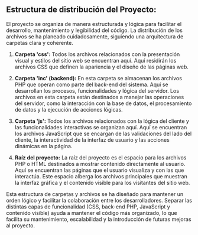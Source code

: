 ## Estructura de distribución del Proyecto:

El proyecto se organiza de manera estructurada y lógica para facilitar el desarrollo, mantenimiento y legibilidad del código. La distribución de los archivos se ha planeado cuidadosamente, siguiendo una arquitectura de carpetas clara y coherente.

1. **Carpeta 'css':**
   Todos los archivos relacionados con la presentación visual y estilos del sitio web se encuentran aquí. Aquí residirán los archivos CSS que definen la apariencia y el diseño de las páginas web.

2. **Carpeta 'inc' (backend):**
   En esta carpeta se almacenan los archivos PHP que operan como parte del back-end del sistema. Aquí se desarrollan los procesos, funcionalidades y lógica del servidor. Los archivos en esta carpeta están destinados a manejar las operaciones del servidor, como la interacción con la base de datos, el procesamiento de datos y la ejecución de acciones lógicas.

3. **Carpeta 'js':**
   Todos los archivos relacionados con la lógica del cliente y las funcionalidades interactivas se organizan aquí. Aquí se encuentran los archivos JavaScript que se encargan de las validaciones del lado del cliente, la interactividad de la interfaz de usuario y las acciones dinámicas en la página.

4. **Raíz del proyecto:**
   La raíz del proyecto es el espacio para los archivos PHP o HTML destinados a mostrar contenido directamente al usuario. Aquí se encuentran las páginas que el usuario visualiza y con las que interactúa. Este espacio alberga los archivos principales que muestran la interfaz gráfica y el contenido visible para los visitantes del sitio web.

Esta estructura de carpetas y archivos se ha diseñado para mantener un orden lógico y facilitar la colaboración entre los desarrolladores. Separar las distintas capas de funcionalidad (CSS, back-end PHP, JavaScript y contenido visible) ayuda a mantener el código más organizado, lo que facilita su mantenimiento, escalabilidad y la introducción de futuras mejoras al proyecto.
